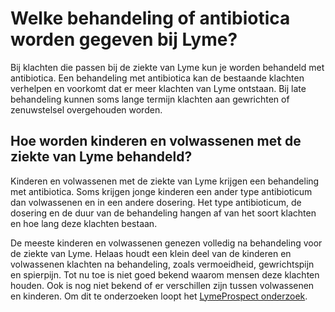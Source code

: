 # Welke behandeling of antibiotica worden gegeven bij Lyme?
Bij klachten die passen bij de ziekte van Lyme kun je worden behandeld met antibiotica. Een behandeling met antibiotica kan de bestaande klachten verhelpen en voorkomt dat er meer klachten van Lyme ontstaan. Bij late behandeling kunnen soms lange termijn klachten aan gewrichten of zenuwstelsel overgehouden worden. 

## Hoe worden kinderen en volwassenen met de ziekte van Lyme behandeld?
Kinderen en volwassenen met de ziekte van Lyme krijgen een behandeling met antibiotica. Soms krijgen jonge kinderen een ander type antibioticum dan volwassenen en in een andere dosering. Het type antibioticum, de dosering en de duur van de behandeling hangen af van het soort klachten en hoe lang deze klachten bestaan.

De meeste kinderen en volwassenen genezen volledig na behandeling voor de ziekte van Lyme. Helaas houdt een klein deel van de kinderen en volwassenen klachten na behandeling, zoals vermoeidheid, gewrichtspijn en spierpijn. Tot nu toe is niet goed bekend waarom mensen deze klachten houden. Ook is nog niet bekend of er verschillen zijn tussen volwassenen en kinderen. Om dit te onderzoeken loopt het [LymeProspect onderzoek](/onderzoek/lymeProspect).

